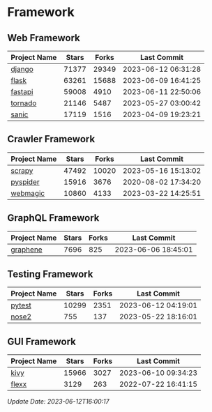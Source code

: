# Framework

## Web Framework
| Project Name | Stars | Forks | Last Commit |
| ------------ | ----- | ----- | ----------- |
| [django](https://github.com/django/django) | 71377 | 29349 | 2023-06-12 06:31:28 |
| [flask](https://github.com/pallets/flask) | 63261 | 15688 | 2023-06-09 16:41:25 |
| [fastapi](https://github.com/tiangolo/fastapi) | 59008 | 4910 | 2023-06-11 22:50:06 |
| [tornado](https://github.com/tornadoweb/tornado) | 21146 | 5487 | 2023-05-27 03:00:42 |
| [sanic](https://github.com/sanic-org/sanic) | 17119 | 1516 | 2023-04-09 19:23:21 |

## Crawler Framework
| Project Name | Stars | Forks | Last Commit |
| ------------ | ----- | ----- | ----------- |
| [scrapy](https://github.com/scrapy/scrapy) | 47492 | 10020 | 2023-05-16 15:13:02 |
| [pyspider](https://github.com/binux/pyspider) | 15916 | 3676 | 2020-08-02 17:34:20 |
| [webmagic](https://github.com/code4craft/webmagic) | 10860 | 4133 | 2023-03-22 14:25:51 |

## GraphQL Framework
| Project Name | Stars | Forks | Last Commit |
| ------------ | ----- | ----- | ----------- |
| [graphene](https://github.com/graphql-python/graphene) | 7696 | 825 | 2023-06-06 18:45:01 |

## Testing Framework
| Project Name | Stars | Forks | Last Commit |
| ------------ | ----- | ----- | ----------- |
| [pytest](https://github.com/pytest-dev/pytest) | 10299 | 2351 | 2023-06-12 04:19:01 |
| [nose2](https://github.com/nose-devs/nose2) | 755 | 137 | 2023-05-22 18:16:01 |

## GUI Framework
| Project Name | Stars | Forks | Last Commit |
| ------------ | ----- | ----- | ----------- |
| [kivy](https://github.com/kivy/kivy) | 15966 | 3027 | 2023-06-10 09:34:23 |
| [flexx](https://github.com/flexxui/flexx) | 3129 | 263 | 2022-07-22 16:41:15 |

*Update Date: 2023-06-12T16:00:17*